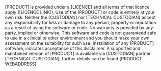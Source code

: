 [PRODUCT] is provided under a [LICENCE] and all terms of that licence apply ([LICENCE LINK]). Use of the [PRODUCT] or code is entirely at your own risk. Neither the [CUSTODIAN] nor [TECHNICAL CUSTODIAN] accept any responsibility for loss or damage to any person, property or reputation as a result of using the software or code. No warranty is provided by any party, implied or otherwise. This software and code is not guaranteed safe to use in a clinical or other environment and you should make your own assessment on the suitability for such use. Installation of any [PRODUCT] software, indicates acceptance of this disclaimer. A supported and maintained version of [PRODUCT] is available via [CUSTODIAN] partner [TECHNICAL CUSTODIAN], further details can be found [PRODUCT WEBADDRESS]
